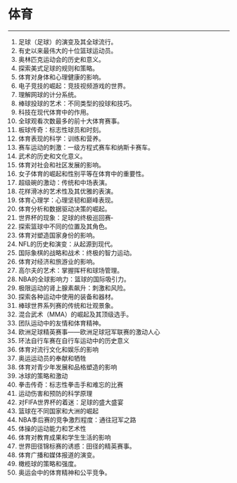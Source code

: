 # 体育

---

1. 足球（足球）的演变及其全球流行。
2. 有史以来最伟大的十位篮球运动员。
3. 奥林匹克运动会的历史和意义。
4. 探索美式足球的规则和策略。
5. 体育对身体和心理健康的影响。
6. 电子竞技的崛起：竞技视频游戏的世界。
7. 理解网球的计分系统。
8. 棒球投球的艺术：不同类型的投球和技巧。
9. 科技在现代体育中的作用。
10. 全球观看次数最多的前十大体育赛事。
11. 板球传奇：标志性球员和时刻。
12. 体育表现的科学：训练和营养。
13. 赛车运动的刺激：一级方程式赛车和纳斯卡赛车。
14. 武术的历史和文化意义。
15. 体育对社会和社区发展的影响。
16. 女子体育的崛起和性别平等在体育中的重要性。
17. 超级碗的激动：传统和中场表演。
18. 花样滑冰的艺术性及其优雅的表演。
19. 体育心理学：心理坚韧和巅峰表现。
20. 体育分析和数据驱动决策的崛起。
21. 世界杯的现象：足球的终极巡回赛‐
22. 探索篮球中不同的位置及其角色。
23. 体育对塑造国家身份的影响。
24. NFL的历史和演变：从起源到现代。
25. 国际象棋的战略和战术：终极的智力运动。
26. 体育对经济和旅游业的影响。
27. 高尔夫的艺术：掌握挥杆和球场管理。
28. NBA的全球影响力：篮球的国际吸引力。
29. 极限运动的肾上腺素飙升：刺激和风险。
30. 探索各种运动中使用的装备和器材。
31. 棒球世界系列赛的传统和壮观景象。
32. 混合武术（MMA）的崛起及其顶级选手。
33. 团队运动中的友情和体育精神。
34. 欧洲足球精英赛事——欧洲足球冠军联赛的激动人心
35. 环法自行车赛在自行车运动中的历史意义
36. 体育对流行文化和娱乐的影响
37. 奥运运动员的奉献和牺牲
38. 体育对青少年发展和品格塑造的影响
39. 冰球的策略和激动
40. 拳击传奇：标志性拳击手和难忘的比赛
41. 运动伤害和预防的科学原理
42. 对FIFA世界杯的着迷：足球的盛大盛宴
43. 篮球在不同国家和大洲的崛起
44. NBA季后赛的竞争激烈程度：通往冠军之路
45. 体操的运动能力和艺术性
46. 体育对教育成果和学生生活的影响
47. 世界田径锦标赛的诱惑：田径的精英赛事。
48. 体育广播和媒体报道的演变。
49. 橄榄球的策略和强度。
50. 奥运会中的体育精神和公平竞争。
